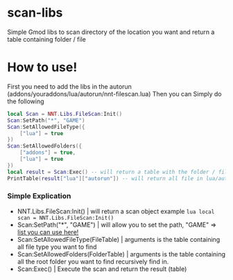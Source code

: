 # scan-libs
Simple Gmod libs to scan directory of the location you want and return a table containing folder / file

# How to use!

First you need to add the libs in the autorun (addons/youraddons/lua/autorun/nnt-filescan.lua)
Then you can Simply do the following
```lua
local Scan = NNT.Libs.FileScan:Init()
Scan:SetPath("*", "GAME")
Scan:SetAllowedFileType({
    ["lua"] = true
})
Scan:SetAllowedFolders({
    ["addons"] = true,
    ["lua"] = true
})
local result = Scan:Exec() -- will return a table with the folder / file
PrintTable(result["lua"]["autorun"]) -- will return all file in lua/autorun
```
### Simple Explication
- NNT.Libs.FileScan:Init() | will return a scan object  example ```lua local scan = NNT.Libs.FileScan:Init()```
- Scan:SetPath("*", "GAME") | will allow you to set the path, "GAME" => [list you can use here!](https://wiki.facepunch.com/gmod/File_Search_Paths)
- Scan:SetAllowedFileType(FileTable) | arguments is the table containing all file type you want to find
- Scan:SetAllowedFolders(FolderTable) | arguments is the table containing all the root folder you want to find recursively find in.
- Scan:Exec() | Execute the scan and return the result (table)
